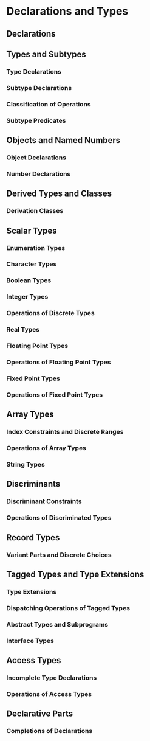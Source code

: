 # Declarations and Types
## Declarations
## Types and Subtypes
### Type Declarations
### Subtype Declarations
### Classification of Operations
### Subtype Predicates
## Objects and Named Numbers
### Object Declarations
### Number Declarations
## Derived Types and Classes
### Derivation Classes
## Scalar Types
### Enumeration Types
### Character Types
### Boolean Types
### Integer Types
### Operations of Discrete Types
### Real Types
### Floating Point Types
### Operations of Floating Point Types
### Fixed Point Types
### Operations of Fixed Point Types
## Array Types
### Index Constraints and Discrete Ranges
### Operations of Array Types
### String Types
## Discriminants
### Discriminant Constraints
### Operations of Discriminated Types
## Record Types
### Variant Parts and Discrete Choices
## Tagged Types and Type Extensions
### Type Extensions
### Dispatching Operations of Tagged Types
### Abstract Types and Subprograms
### Interface Types
## Access Types
### Incomplete Type Declarations
### Operations of Access Types
## Declarative Parts
### Completions of Declarations

